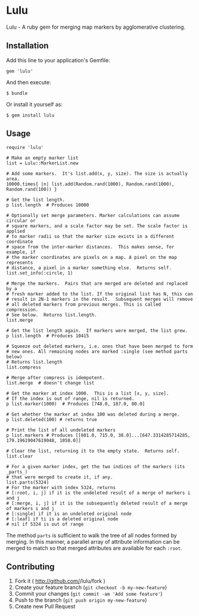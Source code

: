 # Lulu

Lulu - A ruby gem for merging map markers by agglomerative clustering.

## Installation

Add this line to your application's Gemfile:

    gem 'lulu'

And then execute:

    $ bundle

Or install it yourself as:

    $ gem install lulu

## Usage

    require 'lulu'

    # Make an empty marker list
    list = Lulu::MarkerList.new

    # Add some markers.  It's list.add(x, y, size). The size is actually area.
    10000.times{ |n| list.add(Random.rand(1000), Random.rand(1000), Random.rand(100)) }

    # Get the list length.
    p list.length  # Produces 10000

    # Optionally set merge parameters. Marker calculations can assume circular or
    # square markers, and a scale factor may be set. The scale factor is applied
    # to marker radii so that the marker size exists in a different coordinate
    # space from the inter-marker distances.  This makes sense, for example, if
    # the marker coordinates are pixels on a map. A pixel on the map represents
    # distance, a pixel in a marker something else.  Returns self.
    list.set_info(:circle, 1)

    # Merge the markers.  Pairs that are merged are deleted and replaced by a
    # fresh marker added to the list. If the original list has N, this can
    # result in 2N-1 markers in the result.  Subsequent merges will remove
    # all deleted markers from previous merges. This is called compression.
    # See below.  Returns list.length.
    list.merge

    # Get the list length again.  If markers were merged, the list grew.
    p list.length  # Produces 10415

    # Squeeze out deleted markers, i.e. ones that have been merged to form
    # new ones. All remaining nodes are marked :single (see method parts below)
    # Returns list.length
    list.compress

    # Merge after compress is idempotent.
    list.merge  # doesn't change list

    # Get the marker at index 1000.  This is a list [x, y, size].
    # If the index is out of range, nil is returned.
    p list.marker(1000)  # Produces [748.0, 187.0, 80.0]

    # Get whether the marker at index 100 was deleted during a merge.
    p list.deleted(100) # returns true

    # Print the list of all undeleted markers
    p list.markers # Produces [[601.0, 715.0, 38.0]...[647.3314285714285, 179.19619047619048, 1050.0]]

    # Clear the list, returning it to the empty state.  Returns self.
    list.clear

    # For a given marker index, get the two indices of the markers (its _parts_)
    # that were merged to create it, if any.
    list.parts(5324)
    # For the marker with index 5324, returns
    # [:root, i, j] if it is the undeleted result of a merge of markers i and j
    # [:merge, i, j] if it is the subsequently deleted result of a merge of markers i and j
    # [:single] if it is an undeleted original node
    # [:leaf] if ti is a deleted original node
    # nil if 5324 is out of range

The method `parts` is sufficient to walk the tree of all nodes formed by merging.
In this manner, a parallel array of attribute information can be merged to match
so that merged attributes are available for each `:root`.

## Contributing

1. Fork it ( http://github.com/<my-github-username>/lulu/fork )
2. Create your feature branch (`git checkout -b my-new-feature`)
3. Commit your changes (`git commit -am 'Add some feature'`)
4. Push to the branch (`git push origin my-new-feature`)
5. Create new Pull Request
